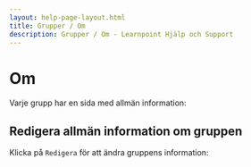 ```yaml
---
layout: help-page-layout.html
title: Grupper / Om
description: Grupper / Om - Learnpoint Hjälp och Support
---
```


# Om

<!-- only-in-swedish.html -->

Varje grupp har en sida med allmän information:

<!-- desktop-screenshot.html, { src: "_assets/about.png", alt: "Personal", theme: "light" } -->


## Redigera allmän information om gruppen

Klicka på `Redigera` för att ändra gruppens information:

<!-- desktop-screenshot.html, { src: "_assets/edit-about.png", alt: "Personal", theme: "light" } -->
